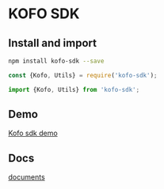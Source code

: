# KOFO SDK
## Install and import

```bash
npm install kofo-sdk --save
```
```js
const {Kofo, Utils} = require('kofo-sdk');

import {Kofo, Utils} from 'kofo-sdk';
```
## Demo

[Kofo sdk demo](https://github.com/drunken005/kofo-sdk-demo)

## Docs
[documents](https://github.com/drunken005/kofo-sdk/blob/master/docs/API.md)